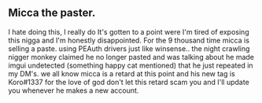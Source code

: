 ## Micca the paster.

I hate doing this, I really do It's gotten to a point were I'm tired of exposing this nigga and I'm honestly disappointed. For the 9 thousand time micca is selling a paste. using PEAuth drivers just like winsense.. the night crawling nigger monkey claimed he no longer pasted and was talking about he made imgui undetected (something happy cat mentioned) that he just repeated in my DM's. we all know micca is a retard at this point and his new tag is Koro#1337 for the love of god don't let this retard scam you and I'll update you whenever he makes a new account. 
